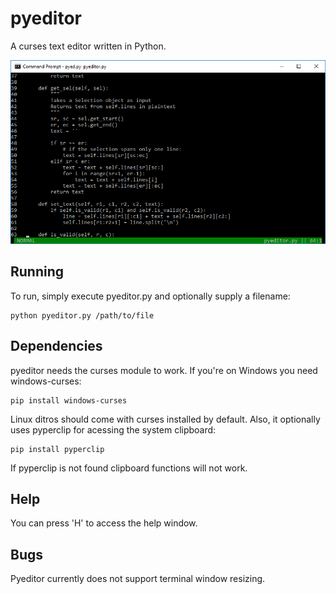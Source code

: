 # pyeditor
A curses text editor written in Python.

![pyeditor](https://github.com/eksd3/pyeditor/blob/master/pyeditor.png)

## Running
To run, simply execute pyeditor.py and optionally supply a filename:
```
python pyeditor.py /path/to/file
```

## Dependencies
pyeditor needs the curses module to work.
If you're on Windows you need windows-curses:
```
pip install windows-curses
```
Linux ditros should come with curses installed by default.
Also, it optionally uses pyperclip for acessing the system clipboard:
```
pip install pyperclip
```
If pyperclip is not found clipboard functions will not work.

## Help
You can press 'H' to access the help window.

## Bugs
Pyeditor currently does not support terminal window resizing.
